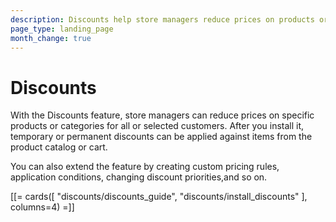 ```yaml
---
description: Discounts help store managers reduce prices on products or product categories.
page_type: landing_page
month_change: true
---
```


# Discounts

With the Discounts feature, store managers can reduce prices on specific products or categories for all or selected customers.
After you install it, temporary or permanent discounts can be applied against items from the product catalog or cart.

You can also extend the feature by creating custom pricing rules, application conditions, changing discount priorities,and so on.

[[= cards([
"discounts/discounts_guide",
"discounts/install_discounts"
], columns=4) =]]
